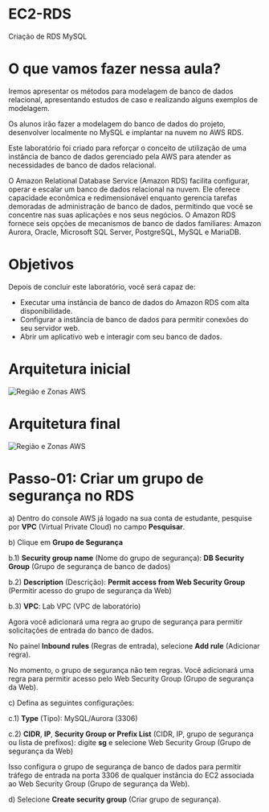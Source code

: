 # EC2-RDS
Criação de RDS MySQL


# O que vamos fazer nessa aula?

Iremos apresentar os métodos para modelagem de banco de dados relacional, apresentando estudos de caso e realizando alguns exemplos de modelagem. 

Os alunos irão fazer a modelagem do banco de dados do projeto, desenvolver localmente no MySQL e implantar na nuvem no AWS RDS.

Este laboratório foi criado para reforçar o conceito de utilização de uma instância de banco de dados gerenciado pela AWS para atender as necessidades de banco de dados relacional.

O Amazon Relational Database Service (Amazon RDS) facilita configurar, operar e escalar um banco de dados relacional na nuvem. Ele oferece capacidade econômica e redimensionável enquanto gerencia tarefas demoradas de administração de banco de dados, permitindo que você se concentre nas suas aplicações e nos seus negócios. O Amazon RDS fornece seis opções de mecanismos de banco de dados familiares: Amazon Aurora, Oracle, Microsoft SQL Server, PostgreSQL, MySQL e MariaDB.

# Objetivos

Depois de concluir este laboratório, você será capaz de:

* Executar uma instância de banco de dados do Amazon RDS com alta disponibilidade.
* Configurar a instância de banco de dados para permitir conexões do seu servidor web.
* Abrir um aplicativo web e interagir com seu banco de dados.

# Arquitetura inicial

<picture>
   <source media="(prefers-color-scheme: light)" srcset="https://github.com/agodoi/EC2-RDS/blob/main/imgs/lab-5-starting-lab-architecture.png">
   <img alt="Região e Zonas AWS" src="[YOUR-DEFAULT-IMAGE](https://github.com/agodoi/EC2-RDS/blob/main/imgs/lab-5-starting-lab-architecture.png)">
</picture>

# Arquitetura final

<picture>
   <source media="(prefers-color-scheme: light)" srcset="https://github.com/agodoi/EC2-RDS/blob/main/imgs/lab-5-final-lab-architecture.png">
   <img alt="Região e Zonas AWS" src="[YOUR-DEFAULT-IMAGE](https://github.com/agodoi/EC2-RDS/blob/main/imgs/lab-5-final-lab-architecture.png)">
</picture>

# Passo-01: Criar um grupo de segurança no RDS

a) Dentro do console AWS já logado na sua conta de estudante, pesquise por **VPC** (Virtual Private Cloud) no campo **Pesquisar**.

b) Clique em **Grupo de Segurança**

   b.1) **Security group name** (Nome do grupo de segurança): **DB Security Group** (Grupo de segurança de banco de dados)

   b.2) **Description** (Descrição): **Permit access from Web Security Group** (Permitir acesso do grupo de segurança da Web)

   b.3) **VPC**: Lab VPC (VPC de laboratório)

Agora você adicionará uma regra ao grupo de segurança para permitir solicitações de entrada do banco de dados.

No painel **Inbound rules** (Regras de entrada), selecione **Add rule** (Adicionar regra).

No momento, o grupo de segurança não tem regras. Você adicionará uma regra para permitir acesso pelo Web Security Group (Grupo de segurança da Web).

c) Defina as seguintes configurações:

c.1) **Type** (Tipo): MySQL/Aurora (3306)

c.2) **CIDR**, **IP**, **Security Group or Prefix List** (CIDR, IP, grupo de segurança ou lista de prefixos): digite **sg** e selecione Web Security Group (Grupo de segurança da Web)

Isso configura o grupo de segurança de banco de dados para permitir tráfego de entrada na porta 3306 de qualquer instância do EC2 associada ao Web Security Group (Grupo de segurança da Web).

d) Selecione **Create security group** (Criar grupo de segurança).
